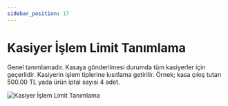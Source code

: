 ```yaml
---
sidebar_position: 17
---
```


# Kasiyer İşlem Limit Tanımlama

Genel tanımlamadır. Kasaya gönderilmesi durumda tüm kasiyerler için geçerlidir. Kasiyerin işlem tiplerine kısıtlama getirilir. Örnek; kasa çıkış tutarı 500.00 TL yada ürün iptal sayısı 4 adet.

![Kasiyer İşlem Limit Tanımlama](/img/moduller/kasiyer-islem-limit-tanimlama-1.png)
